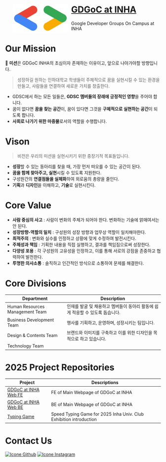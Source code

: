 <div id="toc">
  <ul style="list-style: none">
    <summary>
      <img width="180" height="90" align="left" style="float: left; align-content: center; margin: 0 10px 0 0;" alt="GDGoC_at_INHA" src="https://github.com/GDGoCINHA/.github/blob/main/images/GDGoC.png" href="https://gdgocinha.com/"/>
      <h1><a href="https://gdgocinha.com/">GDGoC at INHA</a></h1>
      <p>Google Developer Groups On Campus at INHA</p>
    </summary>
  </ul>
</div>

# Our Mission
📌 **미션**은 GDGoC INHA의 초심이자 존재하는 이유이고, 앞으로 나아가야할 방향입니다.
> 성장하길 원하는 인하대학교 학생들이 주체적으로 꿈을 실현시킬 수 있는 환경을 만들고, 사람들을 연결하여 새로운 가치를 창출한다.
- GDSC에서 하는 모든 일들은, **GDSC 멤버들의 장래에 긍정적인 영향**을 주어야 합니다.
- 꿈이 없다면 **꿈을 찾는 공간**이, 꿈이 있다면 그것을 **구체적으로 실현하는 공간**이 되도록 합니다.
- **사회로 나가기 위한 마중물**로서의 역할을 수행합니다.

# Vison
> 비전은 우리의 미션을 실현시키기 위한 중장기적 목표들입니다.
- **성장**할 수 있는 동아리를 찾을 때, 가장 먼저 떠오를 수 있는 공간이 된다.
- **꿈을 함께 찾아주고, 실현**시킬 수 있도록 지원한다.
- 구성원간의 **연결점들을 실체화**하여 외로움의 총량을 줄인다.
- **기획**과 **디자인**을 이해하고, **기술**로 실현시킨다.

# Core Value
- **사람 중심의 사고** : 사람이 변화의 주체가 되어야 한다. 변화하는 기술에 얽매여서는 안 된다.
- **성장방향-역할의 일치** : 구성원의 성장 방향과 업무상 역할이 일치해야한다.
- **최적주의** : 변화와 실수를 인정하고 상황에 맞게 수정하여 발전시킨다.
- **주체성과 책임** : 기획한 내용을 직접 실행하고, 결과를 책임짐으로써 성장한다.
- **다양성 포용** : 각 구성원의 고유성을 인정하고, 이를 통해 서로의 강점을 존중하고 협력하여 발전한다.
- **투명한 의사소통** : 솔직하고 인간적인 방식으로 소통하여 문제를 해결한다.

# Core Divisions
|Department|Description|
|---|---|
|Human Resources Management Team|인재를 발굴 및 채용하고 멤버들이 동아리 활동에 쉽게 적응할 수 있도록 돕습니다.|
|Business Development Team|행사를 기획하고, 운영하며, 성장시키는 팀입니다.|
|Design & Contents Team|브랜드와 이미지를 구축하고 이를 위한 디자인을 목적으로 하고 있습니다.|
|Technology Team||

# 2025 Project Repositories
|Project|Descriptions|
|---|---|
|[GDGoC at INHA Web FE](https://github.com/GDGoCINHA/24-2_GDGoC_Web)|FE of Main Webpage of GDGoC at INHA|
|[GDGoC at INHA Web BE](https://github.com/GDGoCINHA/24-2_GDGoC_Server)|BE of Main Webpage of GDGoC at INHA|
|[Typing Game](https://github.com/GDGoCINHA/typing-game)|Speed Typing Game for 2025 Inha Univ. Club Exhibition introduction|

# Contact Us
[<img height="48px" width="48px" alt="Icone Github" src="https://skillicons.dev/icons?i=github"/>](https://github.com/GDGoCINHA)
[<img height="48px" width="48px" alt="Icone Instagram" src="https://skillicons.dev/icons?i=instagram"/>](https://www.instagram.com/gdgoc.inha/)
